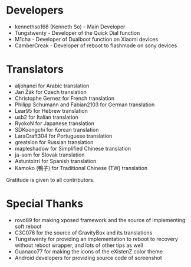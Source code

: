 Developers
==========
- kennethso168 (Kenneth So) - Main Developer
- Tungstwenty - Developer of the Quick Dial function
- M1cha - Developer of Dualboot function on Xiaomi devices
- CamberCreak - Developer of reboot to flashmode on sony devices

Translators
===========
- aljohanei for Arabic translation
- Jan Žák for Czech translation
- Christophe Gernez for French translation
- Philipp Schumann and Fabian2103 for German translation
- Lear95 for Hebrew translation
- usb2 for Italian translation
- RyokoN for Japanese translation
- SDKoongchi for Korean translation
- LaraCraft304 for Portuguese translation
- greatslon for Russian translation
- mapleshadow for Simplified Chinese translation
- ja-som for Slovak translation
- Astuntxirri for Spanish translation
- Kamoko (鴨子) for Traditional Chinese (TW) translation

Gratitude is given to all contributors.

Special Thanks
==============
- rovo89 for making xposed framework and the source of implementing soft reboot
- C3C076 for the source of GravityBox and its translations
- Tungstwenty for providing an implementation to reboot to recovery without reboot wrapper, and lots of other tips as well
- Guanaco77 for making the icons of the eXistenZ color theme
- Android developers for providing source code of screenshot
